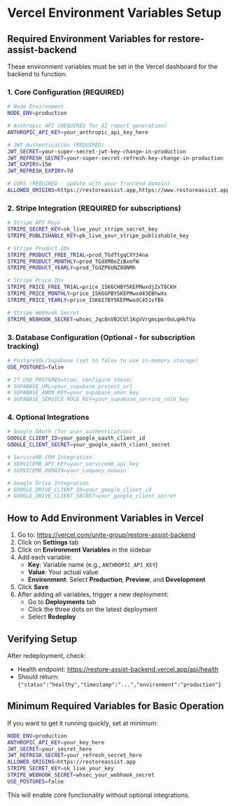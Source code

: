 # Vercel Environment Variables Setup

## Required Environment Variables for restore-assist-backend

These environment variables must be set in the Vercel dashboard for the backend to function:

### 1. Core Configuration (REQUIRED)

```bash
# Node Environment
NODE_ENV=production

# Anthropic API (REQUIRED for AI report generation)
ANTHROPIC_API_KEY=your_anthropic_api_key_here

# JWT Authentication (REQUIRED)
JWT_SECRET=your-super-secret-jwt-key-change-in-production
JWT_REFRESH_SECRET=your-super-secret-refresh-key-change-in-production
JWT_EXPIRY=15m
JWT_REFRESH_EXPIRY=7d

# CORS (REQUIRED - update with your frontend domain)
ALLOWED_ORIGINS=https://restoreassist.app,https://www.restoreassist.app
```

### 2. Stripe Integration (REQUIRED for subscriptions)

```bash
# Stripe API Keys
STRIPE_SECRET_KEY=sk_live_your_stripe_secret_key
STRIPE_PUBLISHABLE_KEY=pk_live_your_stripe_publishable_key

# Stripe Product IDs
STRIPE_PRODUCT_FREE_TRIAL=prod_TGdTtgqCXY34na
STRIPE_PRODUCT_MONTHLY=prod_TGdXM0eZiBxmfW
STRIPE_PRODUCT_YEARLY=prod_TGdZP6UNZ8ONMh

# Stripe Price IDs
STRIPE_PRICE_FREE_TRIAL=price_1SK6CHBY5KEPMwxdjZxT8CKH
STRIPE_PRICE_MONTHLY=price_1SK6GPBY5KEPMwxd43EBhwXx
STRIPE_PRICE_YEARLY=price_1SK6I7BY5KEPMwxdC451vfBk

# Stripe Webhook Secret
STRIPE_WEBHOOK_SECRET=whsec_Jqc8nVBJCUl1KgVVrgmcpmr0oLqHkfVa
```

### 3. Database Configuration (Optional - for subscription tracking)

```bash
# PostgreSQL/Supabase (set to false to use in-memory storage)
USE_POSTGRES=false

# If USE_POSTGRES=true, configure these:
# SUPABASE_URL=your_supabase_project_url
# SUPABASE_ANON_KEY=your_supabase_anon_key
# SUPABASE_SERVICE_ROLE_KEY=your_supabase_service_role_key
```

### 4. Optional Integrations

```bash
# Google OAuth (for user authentication)
GOOGLE_CLIENT_ID=your_google_oauth_client_id
GOOGLE_CLIENT_SECRET=your_google_oauth_client_secret

# ServiceM8 CRM Integration
# SERVICEM8_API_KEY=your_servicem8_api_key
# SERVICEM8_DOMAIN=your_company_domain

# Google Drive Integration
# GOOGLE_DRIVE_CLIENT_ID=your_google_client_id
# GOOGLE_DRIVE_CLIENT_SECRET=your_google_client_secret
```

## How to Add Environment Variables in Vercel

1. Go to: https://vercel.com/unite-group/restore-assist-backend
2. Click on **Settings** tab
3. Click on **Environment Variables** in the sidebar
4. Add each variable:
   - **Key**: Variable name (e.g., `ANTHROPIC_API_KEY`)
   - **Value**: Your actual value
   - **Environment**: Select **Production**, **Preview**, and **Development**
5. Click **Save**
6. After adding all variables, trigger a new deployment:
   - Go to **Deployments** tab
   - Click the three dots on the latest deployment
   - Select **Redeploy**

## Verifying Setup

After redeployment, check:
- Health endpoint: https://restore-assist-backend.vercel.app/api/health
- Should return: `{"status":"healthy","timestamp":"...","environment":"production"}`

## Minimum Required Variables for Basic Operation

If you want to get it running quickly, set at minimum:

```bash
NODE_ENV=production
ANTHROPIC_API_KEY=your_key_here
JWT_SECRET=your_secret_here
JWT_REFRESH_SECRET=your_refresh_secret_here
ALLOWED_ORIGINS=https://restoreassist.app
STRIPE_SECRET_KEY=sk_live_your_key
STRIPE_WEBHOOK_SECRET=whsec_your_webhook_secret
USE_POSTGRES=false
```

This will enable core functionality without optional integrations.
